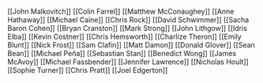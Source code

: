 [[John Malkovitch]]
[[Colin Farrel]]
[[Matthew McConaughey]]
[[Anne Hathaway]]
[[Michael Caine]]
[[Chris Rock]]
[[David Schwimmer]]
[[Sacha Baron Cohen]]
[[Bryan Cranston]]
[[Mark Strong]]
[[John Lithgow]]
[[Idris Elba]]
[[Kevin Costner]]
[[Chris Hemsworth]]
[[Charlize Theron]]
[[Emily Blunt]]
[[Nick Frost]]
[[Sam Clafin]]
[[Matt Damon]]
[[Donald Glover]]
[[Sean Bean]]
[[Michael Peña]]
[[Sebastian Stan]]
[[Benedict Wong]]
[[James McAvoy]]
[[Michael Fassbender]]
[[Jennifer Lawrence]]
[[Nicholas Hoult]]
[[Sophie Turner]]
[[Chris Pratt]]
[[Joel Edgerton]]

